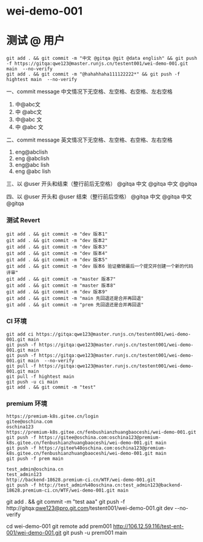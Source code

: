 # wei-demo-001


# 测试 @ 用户
```
git add . && git commit -m "中文 @gitqa @git @data english" && git push -f https://gitqa:qwe123@master.runjs.cn/testent001/wei-demo-001.git main  --no-verify
git add . && git commit -m "@hahahhaha111122222*" && git push -f hightest main  --no-verify
```
一、commit message 中文情况下无空格、左空格、右空格、左右空格
1. 中@abc文
2. 中 @abc文
3. 中@abc 文
4. 中 @abc 文

二、commit message 英文情况下无空格、左空格、右空格、左右空格
1. eng@abclish
2. eng @abclish
3. eng@abc lish
4. eng @abc lish

三、以 @user 开头和结束（整行前后无空格）
@gitqa 中文 @gitqa 中文 @gitqa


四、以 @user 开头和 @user 结束（整行前后空格）
 @gitqa 中文 @gitqa 中文 @gitqa 


### 测试 Revert
```
git add . && git commit -m "dev 版本1"
git add . && git commit -m "dev 版本2"
git add . && git commit -m "dev 版本3"
git add . && git commit -m "dev 版本4"
git add . && git commit -m "dev 版本5"
git add . && git commit -m "dev 版本6 验证撤销最后一个提交并创建一个新的代码评审"
git add . && git commit -m "master 版本7"
git add . && git commit -m "master 版本8"
git add . && git commit -m "dev 版本9"
git add . && git commit -m "main 先回退还是合并再回退"
git add . && git commit -m "prem 先回退还是合并再回退"
```



### CI 环境
```
git add ci https://gitqa:qwe123@master.runjs.cn/testent001/wei-demo-001.git main  
git push -f https://gitqa:qwe123@master.runjs.cn/testent001/wei-demo-001.git main
git push -f https://gitqa:qwe123@master.runjs.cn/testent001/wei-demo-001.git main  --no-verify
git pull -f https://gitqa:qwe123@master.runjs.cn/testent001/wei-demo-001.git main  
git pull -f hightest main  
git push -u ci main  
git add . && git commit -m "test" 
```


### premium 环境
```
https://premium-k8s.gitee.cn/login
gitee@oschina.com
oschina123
https://premium-k8s.gitee.cn/fenbushianzhuangbaoceshi/wei-demo-001.git
git push -f https://gitee@oschina.com:oschina123@premium-k8s.gitee.cn/fenbushianzhuangbaoceshi/wei-demo-001.git main
git push -f https://gitee%40oschina.com:oschina123@premium-k8s.gitee.cn/fenbushianzhuangbaoceshi/wei-demo-001.git main
git push -f prem main

test_admin@oschina.cn
test_admin123
http://backend-18628.premium-ci.cn/WTF/wei-demo-001.git
git push -f http://test_admin%40oschina.cn:test_admin123@backend-18628.premium-ci.cn/WTF/wei-demo-001.git main
```

git add . && git commit -m "test aaa"
git push -f http://gitqa:qwe123@pro.git.com/testent001/wei-demo-001.git dev  --no-verify


cd wei-demo-001
git remote add prem001 http://106.12.59.116/test-ent-001/wei-demo-001.git
git push -u prem001 main



